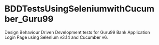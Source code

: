 # BDDTestsUsingSeleniumwithCucumber_Guru99
Design Behaviour Driven Development tests for Guru99 Bank Application Login Page using Selenium v3.14 and Cucumber v6.
